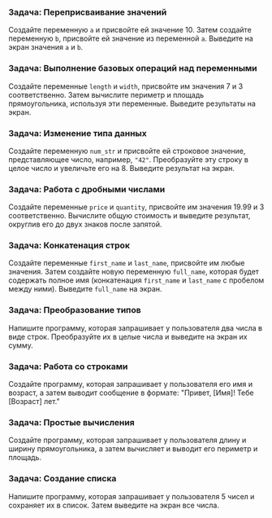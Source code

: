 
### Задача: Переприсваивание значений
Создайте переменную `a` и присвойте ей значение 10. Затем создайте переменную `b`, присвойте ей значение из переменной `a`. Выведите на экран значения `a` и `b`.


### Задача: Выполнение базовых операций над переменными
Создайте переменные `length` и `width`, присвойте им значения 7 и 3 соответственно. Затем вычислите периметр и площадь прямоугольника, используя эти переменные. Выведите результаты на экран.


### Задача: Изменение типа данных
Создайте переменную `num_str` и присвойте ей строковое значение, представляющее число, например, `"42"`. Преобразуйте эту строку в целое число и увеличьте его на 8. Выведите результат на экран.


### Задача: Работа с дробными числами
Создайте переменные `price` и `quantity`, присвойте им значения 19.99 и 3 соответственно. Вычислите общую стоимость и выведите результат, округлив его до двух знаков после запятой.


### Задача: Конкатенация строк
Создайте переменные `first_name` и `last_name`, присвойте им любые значения. Затем создайте новую переменную `full_name`, которая будет содержать полное имя (конкатенация `first_name` и `last_name` с пробелом между ними). Выведите `full_name` на экран.


### Задача: Преобразование типов
Напишите программу, которая запрашивает у пользователя два числа в виде строк. Преобразуйте их в целые числа и выведите на экран их сумму.


### Задача: Работа со строками
Создайте программу, которая запрашивает у пользователя его имя и возраст, а затем выводит сообщение в формате: "Привет, [Имя]! Тебе [Возраст] лет."


### Задача: Простые вычисления
Создайте программу, которая запрашивает у пользователя длину и ширину прямоугольника, а затем вычисляет и выводит его периметр и площадь.


### Задача: Создание списка
Напишите программу, которая запрашивает у пользователя 5 чисел и сохраняет их в список. Затем выведите на экран все числа.
